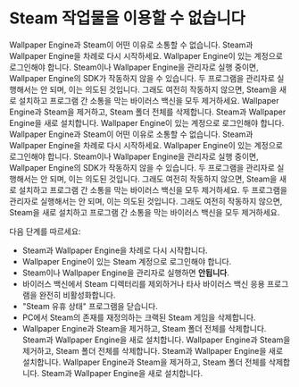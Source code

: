 # Steam 작업물을 이용할 수 없습니다

Wallpaper Engine과 Steam이 어떤 이유로 소통할 수 없습니다. Steam과 Wallpaper Engine을 차례로 다시 시작하세요. Wallpaper Engine이 있는 계정으로 로그인해야 합니다. Steam이나 Wallpaper Engine을 관리자로 실행 중이면, Wallpaper Engine의 SDK가 작동하지 않을 수 있습니다. 두 프로그램을 관리자로 실행해서는 안 되며, 이는 의도된 것입니다. 그래도 여전히 작동하지 않으면, Steam을 새로 설치하고 프로그램 간 소통을 막는 바이러스 백신을 모두 제거하세요. Wallpaper Engine과 Steam을 제거하고, Steam 폴더 전체를 삭제합니다. Steam과 Wallpaper Engine을 새로 설치합니다. Wallpaper Engine이 있는 계정으로 로그인해야 합니다. Wallpaper Engine과 Steam이 어떤 이유로 소통할 수 없습니다. Steam과 Wallpaper Engine을 차례로 다시 시작하세요. Wallpaper Engine이 있는 계정으로 로그인해야 합니다. Steam이나 Wallpaper Engine을 관리자로 실행 중이면, Wallpaper Engine의 SDK가 작동하지 않을 수 있습니다. 두 프로그램을 관리자로 실행해서는 안 되며, 이는 의도된 것입니다. 그래도 여전히 작동하지 않으면, Steam을 새로 설치하고 프로그램 간 소통을 막는 바이러스 백신을 모두 제거하세요. 두 프로그램을 관리자로 실행해서는 안 되며, 이는 의도된 것입니다. 그래도 여전히 작동하지 않으면, Steam을 새로 설치하고 프로그램 간 소통을 막는 바이러스 백신을 모두 제거하세요.

다음 단계를 따르세요:

* Steam과 Wallpaper Engine을 차례로 다시 시작합니다.
* Wallpaper Engine이 있는 Steam 계정으로 로그인해야 합니다.
* Steam이나 Wallpaper Engine을 관리자로 실행하면 **안됩니다**.
* 바이러스 백신에서 Steam 디렉터리를 제외하거나 타사 바이러스 백신 응용 프로그램을 완전히 비활성화합니다.
* "Steam 유휴 상태" 프로그램을 닫습니다.
* PC에서 Steam의 존재를 재정의하는 크랙된 Steam 게임을 삭제합니다.
* Wallpaper Engine과 Steam을 제거하고, Steam 폴더 전체를 삭제합니다. Steam과 Wallpaper Engine을 새로 설치합니다. Wallpaper Engine과 Steam을 제거하고, Steam 폴더 전체를 삭제합니다. Steam과 Wallpaper Engine을 새로 설치합니다. Wallpaper Engine과 Steam을 제거하고, Steam 폴더 전체를 삭제합니다. Steam과 Wallpaper Engine을 새로 설치합니다.
